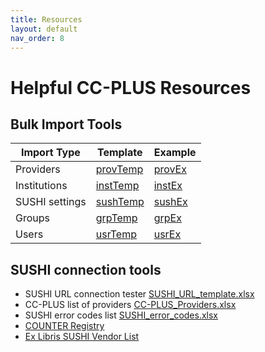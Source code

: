 ```yaml
---
title: Resources
layout: default
nav_order: 8
---
```

# Helpful CC-PLUS Resources

## Bulk Import Tools

| Import Type   | Template | Example |
| ------------- | -------- | ------- |
| Providers     | [provTemp](resources/Providers_template.xls) | [provEx](resources/Providers_example.xls)  |
| Institutions  | [instTemp](resources/Insitutions_template.xls) | [instEx](resources/Institutions_example.xls)  |
| SUSHI settings| [sushTemp](resources/SushiSettings_template.xls) | [sushEx](resources/SushiSettings_example.xls)  |
| Groups        | [grpTemp](resources/InstitutionGroups_template.xls)  | [grpEx](resources/InstitutionGroups_example.xls)   |
| Users         | [usrTemp](resources/Users_template.xls)  | [usrEx](resources/Users_example.xls)   |

## SUSHI connection tools
* SUSHI URL connection tester [SUSHI_URL_template.xlsx](resources/SUSHI_URL_template.xlsx)
* CC-PLUS list of providers [CC-PLUS_Providers.xlsx](resources/CC-PLUS_Providers.xlsx)
* SUSHI error codes list [SUSHI_error_codes.xlsx](resources/SUSHI_error_codes.xlsx)
* [COUNTER Registry](https://www.projectcounter.org/about/register/)
* [Ex Libris SUSHI Vendor List](https://knowledge.exlibrisgroup.com/Alma/Product_Documentation/010Alma_Online_Help_(English)/020Acquisitions/090Acquisitions_Infrastructure/010Managing_Vendors/SUSHI_Vendor_Lists)

